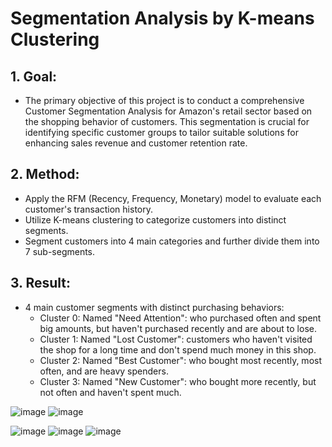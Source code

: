# Segmentation Analysis by K-means Clustering
## 1. Goal:
 - The primary objective of this project is to conduct a comprehensive Customer Segmentation Analysis for Amazon's retail sector based on the shopping behavior of customers. This segmentation is crucial for identifying specific customer groups to tailor suitable solutions for enhancing sales revenue and customer retention rate.

## 2. Method:
 - Apply the RFM (Recency, Frequency, Monetary) model to evaluate each customer's transaction history.
 - Utilize K-means clustering to categorize customers into distinct segments.
 - Segment customers into 4 main categories and further divide them into 7 sub-segments.

## 3. Result:
 - 4 main customer segments with distinct purchasing behaviors:
   + Cluster 0: Named "Need Attention": who purchased often and spent big amounts, but haven't purchased recently and are about to lose.
   + Cluster 1: Named "Lost Customer": customers who haven't visited the shop for a long time and don't spend much money in this shop.
   + Cluster 2: Named "Best Customer": who bought most recently, most often, and are heavy spenders.
   + Cluster 3: Named "New Customer": who bought more recently, but not often and haven't spent much.

![image](https://github.com/hynhuynh/Segmentation-Analysis-by-K-means-Clustering/assets/74954965/cef9dbae-2007-45b6-bfb8-5dd745c124ba)
![image](https://github.com/hynhuynh/Segmentation-Analysis-by-K-means-Clustering/assets/74954965/50c2be82-1ca3-4f68-a964-915b71e2fa5d)

![image](https://github.com/hynhuynh/Segmentation-Analysis-by-K-means-Clustering/assets/74954965/9980f303-efe5-401f-b29c-a766dc1f35f1)
![image](https://github.com/hynhuynh/Segmentation-Analysis-by-K-means-Clustering/assets/74954965/ac6bf455-4a98-4d8e-8a69-af3289d0638c)
![image](https://github.com/hynhuynh/Segmentation-Analysis-by-K-means-Clustering/assets/74954965/d418db2d-ac37-4160-8265-c04e9d68f93e)
